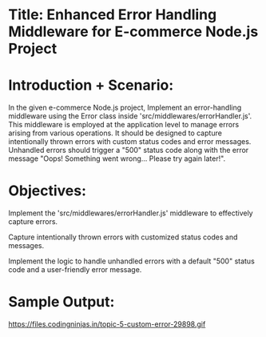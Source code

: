 # Title: Enhanced Error Handling Middleware for E-commerce Node.js Project

# Introduction + Scenario:

In the given e-commerce Node.js project, Implement an error-handling middleware using the Error class inside 'src/middlewares/errorHandler.js'. This middleware is employed at the application level to manage errors arising from various operations. It should be designed to capture intentionally thrown errors with custom status codes and error messages. Unhandled errors should trigger a "500" status code along with the error message "Oops! Something went wrong... Please try again later!".

# Objectives:

Implement the 'src/middlewares/errorHandler.js' middleware to effectively capture errors.

Capture intentionally thrown errors with customized status codes and messages.

Implement the logic to handle unhandled errors with a default "500" status code and a user-friendly error message.

# Sample Output:

https://files.codingninjas.in/topic-5-custom-error-29898.gif
